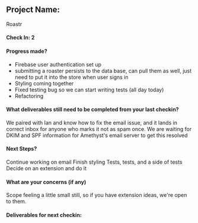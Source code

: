 ## Project Name:
Roastr

#### Check In: 2

#### Progress made?

- Firebase user authentication set up
- submitting a roaster persists to the data base, can pull them as well, just need to put it into the store when user signs in
- Styling coming together
- Fixed testing bug so we can start writing tests (all day today)
- Refactoring 

#### What deliverables still need to be completed from your last checkin?

We paired with Ian and know how to fix the email issue, and it lands in correct inbox for anyone who marks it not as spam once. We are waiting for DKIM and SPF information for Amethyst's email server to get this resolved

#### Next Steps?

Continue working on email
Finish styling
Tests, tests, and a side of tests
Decide on an extension and do it

#### What are your concerns (if any)

Scope feeling a little small still, so if you have extension ideas, we're open to them.

#### Deliverables for next checkin:

